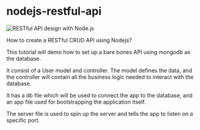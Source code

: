 # nodejs-restful-api
![RESTful API design with Node.js](https://cdn-images-1.medium.com/max/2000/1*jjYC9tuf4C3HkHCP5PcKTA.jpeg "RESTful API design with Node.js")

How to create a RESTful CRUD API using Nodejs?

This tutorial will demo how to set up a bare bones 
API using mongodb as the database.

It consist of a User model and controller. The model
defines the data, and the controller will contain all 
the business logic needed to interact with the database. 

It has a db file which will be used to
connect the app to the database, and an app file used
for bootstrapping the application itself.

The server file is used to spin up the server and tells the
app to listen on a specific port.